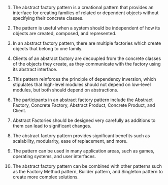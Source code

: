 

1. The abstract factory pattern is a creational pattern that provides an interface for creating families of related or dependent objects without specifying their concrete classes. 

2. The pattern is useful when a system should be independent of how its objects are created, composed, and represented. 

3. In an abstract factory pattern, there are multiple factories which create objects that belong to one family. 

4. Clients of an abstract factory are decoupled from the concrete classes of the objects they create, as they communicate with the factory using its abstract interface. 

5. This pattern reinforces the principle of dependency inversion, which stipulates that high-level modules should not depend on low-level modules, but both should depend on abstractions. 

6. The participants in an abstract factory pattern include the Abstract Factory, Concrete Factory, Abstract Product, Concrete Product, and Client. 

7. Abstract Factories should be designed very carefully as additions to them can lead to significant changes. 

8. The abstract factory pattern provides significant benefits such as scalability, modularity, ease of replacement, and more. 

9. The pattern can be used in many application areas, such as games, operating systems, and user interfaces. 

10. The abstract factory pattern can be combined with other patterns such as the Factory Method pattern, Builder pattern, and Singleton pattern to create more complex solutions.